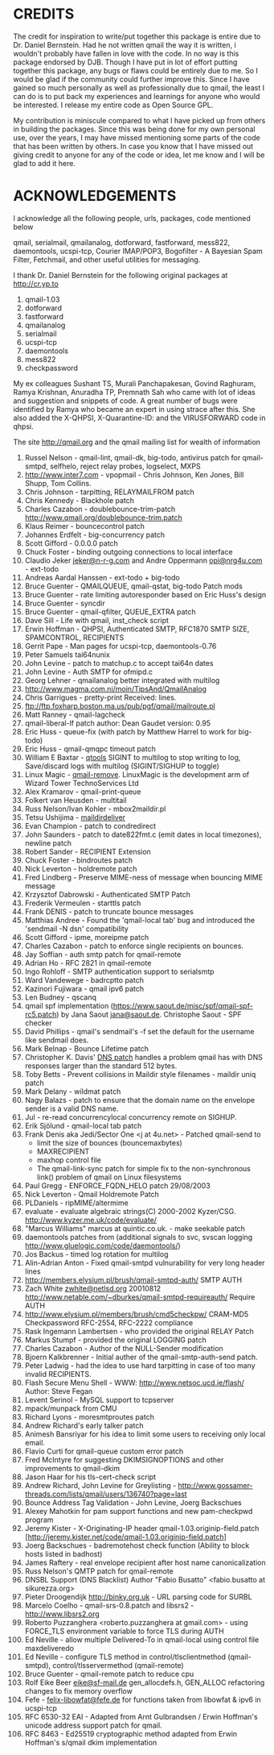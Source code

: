 # CREDITS

The credit for inspiration to write/put together this package is entire due to Dr. Daniel Bernstein. Had he not written qmail the way it is written, i wouldn't probably have fallen in love with the code. In no way is this package endorsed by DJB. Though I have put in lot of effort putting together this package, any bugs or flaws could be entirely due to me. So I would be glad if the community could further improve this. Since I have gained so much personally as well as professionally due to qmail, the least I can do is to put back my experiences and learnings for anyone who would be interested. I release my entire code as Open Source GPL.

My contribution is miniscule compared to what I have picked up from others in building the packages. Since this was being done for my own personal use, over the years, I may have missed mentioning some parts of the code that has been written by others. In case you know that I have missed out giving credit to anyone for any of the code or idea, let me know and I will be glad to add it here.

# ACKNOWLEDGEMENTS

I acknowledge all the following people, urls, packages, code mentioned below

qmail, serialmail, qmailanalog, dotforward, fastforward, mess822, daemontools, ucspi-tcp, Courier IMAP/POP3, Bogofilter - A Bayesian Spam Filter, Fetchmail, and other useful utilities for messaging.

I thank Dr. Daniel Bernstein for the following original packages at http://cr.yp.to

1. qmail-1.03
2. dotforward
3. fastforward
4. qmailanalog
5. serialmail
6. ucspi-tcp
7. daemontools
8. mess822
9. checkpassword

My ex colleagues Sushant TS, Murali Panchapakesan, Govind Raghuram, Ramya Krishnan, Anuradha TP, Premnath Sah who came with lot of ideas and suggestion and snippets of code. A great number of bugs were identified by Ramya who became an expert in using strace after this. She also added the X-QHPSI, X-Quarantine-ID: and the VIRUSFORWARD code in qhpsi.

The site http://qmail.org and the qmail mailing list for wealth of information

1.  Russel Nelson - qmail-lint, qmail-dk, big-todo, antivirus patch for qmail-smtpd, selfhelo, reject relay probes, logselect, MXPS
2.  http://www.inter7.com - vpopmail - Chris Johnson, Ken Jones, Bill Shupp, Tom Collins.
3.  Chris Johnson - tarpitting, RELAYMAILFROM patch
4.  Chris Kennedy - Blackhole patch
5.  Charles Cazabon - doublebounce-trim-patch http://www.qmail.org/doublebounce-trim.patch
6.  Klaus Reimer - bouncecontrol patch 
7.  Johannes Erdfelt - big-concurrency patch
8.  Scott Gifford - 0.0.0.0 patch
9.  Chuck Foster - binding outgoing connections to local interface
10. Claudio Jeker <jeker@n-r-g.com> and Andre Oppermann <opi@nrg4u.com> - ext-todo
11. Andreas Aardal Hanssen - ext-todo + big-todo
12. Bruce Guenter - QMAILQUEUE, qmail-qstat, big-todo Patch mods
13. Bruce Guenter - rate limiting autoresponder based on Eric Huss's design
14. Bruce Guenter - syncdir
15. Bruce Guenter - qmail-qfilter, QUEUE\_EXTRA patch
16. Dave Sill - Life with qmail, inst\_check script
17. Erwin Hoffman - QHPSI, Authenticated SMTP, RFC1870 SMTP SIZE, SPAMCONTROL, RECIPIENTS
18. Gerrit Pape - Man pages for ucspi-tcp, daemontools-0.76
19. Peter Samuels tai64nunix
20. John Levine - patch to matchup.c to accept tai64n dates
21. John Levine - Auth SMTP for ofmipd.c
22. Georg Lehner - qmailanalog better integrated with multilog
23. http://www.magma.com.ni/moin/TipsAnd/QmailAnalog
24. Chris Garrigues - pretty-print Received: lines.
25. ftp://ftp.foxharp.boston.ma.us/pub/pgf/qmail/mailroute.pl
26. Matt Ranney - qmail-lagcheck
27. qmail-liberal-lf patch author: Dean Gaudet version: 0.95
28. Eric Huss - queue-fix (with patch by Matthew Harrel to work for big-todo)
29. Eric Huss - qmail-qmqpc timeout patch
30. William E Baxtar - [qtools](http://www.superscript.com/qtools/intro.html) SIGINT to multilog to stop writing to log, Save/discard logs with multilog (SIGINT/SIGHUP to toggle)
31. Linux Magic - [qmail-remove](http://www.linuxmagic.com/opensource/qmail/qmail-remove/). LinuxMagic is the development arm of Wizard Tower TechnoServices Ltd
32. Alex Kramarov - qmail-print-queue
33. Folkert van Heusden - multitail
34. Russ Nelson/Ivan Kohler - mbox2maildir.pl
35. Tetsu Ushijima - [maildirdeliver](http://www.din.or.jp/~ushijima/maildirdeliver.html)
36. Evan Champion - patch to condredirect
37. John Saunders - patch to date822fmt.c (emit dates in local timezones), newline patch
38. Robert Sander - RECIPIENT Extension
39. Chuck Foster - bindroutes patch
40. Nick Leverton - holdremote patch
41. Fred Lindberg - Preserve MIME-ness of message when bouncing MIME message
42. Krzysztof Dabrowski - Authenticated SMTP Patch
43. Frederik Vermeulen - starttls patch
44. Frank DENIS - patch to truncate bounce messages
45. Matthias Andree - Found the 'qmail-local tab' bug and introduced the 'sendmail -N dsn' compatibility
46. Scott Gifford - ipme, moreipme patch
47. Charles Cazabon - patch to enforce single recipients on bounces.
48. Jay Soffian - auth smtp patch for qmail-remote
49. Adrian Ho - RFC 2821 in qmail-remote
50. Ingo Rohloff - SMTP authentication support to serialsmtp
51. Ward Vandewege - badrcptto patch
52. Kazinori Fujiwara - qmail ipv6 patch
53. Len Budney - qscanq
54. qmail spf implementation (https://www.saout.de/misc/spf/qmail-spf-rc5.patch) by Jana Saout <jana@saout.de>.  Christophe Saout - SPF checker
55. David Phillips - qmail's sendmail's -f set the default for the username like sendmail does.
56. Mark Belnap - Bounce Lifetime patch
57. Christopher K. Davis' [DNS patch](http://www.ckdhr.com/ckd/qmail-103.patch) handles a problem qmail has with DNS responses larger than the standard 512 bytes.
58. Toby Betts - Prevent collisions in Maildir style filenames - maildir uniq patch
59. Mark Delany - wildmat patch
60. Nagy Balazs - patch to ensure that the domain name on the envelope sender is a valid DNS name.
61. Jul - re-read concurrencylocal concurrency remote on SIGHUP.
62. Erik Sjölund - qmail-local tab patch
63. Frank Denis aka Jedi/Sector One <j at 4u.net> - Patched qmail-send to  
	- limit the size of bounces (bouncemaxbytes)
	- MAXRECIPIENT
	- maxhop control file
	- The qmail-link-sync patch for simple fix to the non-synchronous link() problem of qmail on Linux filesystems
64. Paul Gregg - ENFORCE\_FQDN\_HELO patch 29/08/2003
65. Nick Leverton - Qmail Holdremote Patch
66. PLDaniels - ripMIME/altermime
67. evaluate - evaluate algebraic strings(C) 2000-2002 Kyzer/CSG. http://www.kyzer.me.uk/code/evaluate/
68. "Marcus Williams" marcus at quintic.co.uk. - make seekable patch
69. daemontools patches from (additional signals to svc, svscan logging http://www.gluelogic.com/code/daemontools/)
70. Jos Backus - timed log rotation for multilog
71. Alin-Adrian Anton - Fixed qmail-smtpd vulnurability for very long header lines
72. http://members.elysium.pl/brush/qmail-smtpd-auth/ SMTP AUTH
73. Zach White <zwhite@netlsd.org> 20010812 http://www.netable.com/~dburkes/qmail-smtpd-requireauth/ Require AUTH
74. http://www.elysium.pl/members/brush/cmd5checkpw/ CRAM-MD5 Checkpassword RFC-2554, RFC-2222 compliance
75. Rask Ingemann Lambertsen - who provided the original RELAY Patch
76. Markus Stumpf - provided the original LOGGING patch
77. Charles Cazabon - Author of the NULL-Sender modification
78. Bjoern Kalkbrenner - Initial auther of the qmail-smtp-auth-send patch.
79. Peter Ladwig - had the idea to use hard tarpitting in case of too many invalid RECIPIENTS.
80. Flash Secure Menu Shell - WWW: http://www.netsoc.ucd.ie/flash/ Author: Steve Fegan
81. Levent Serinol - MySQL support to tcpserver
82. mpack/munpack from CMU
83. Richard Lyons - moresmtproutes patch
84. Andrew Richard's early talker patch
85. Animesh Bansriyar for his idea to limit some users to receiving only local email.
86. Flavio Curti for qmail-queue custom error patch
87. Fred McIntyre for suggesting DKIMSIGNOPTIONS and other improvements to qmail-dkim
88. Jason Haar <jhaar at users.sourceforge.net> for his tls-cert-check script
89. Andrew Richard, John Levine for Greylisting - http://www.gossamer-threads.com/lists/qmail/users/136740?page=last
90. Bounce Address Tag Validation - John Levine, Joerg Backschues
91. Alexey Mahotkin <alexm at hsys.msk.ru> for pam support functions and new pam-checkpwd program
92. Jeremy Kister - X-Originating-IP header qmail-1.03.originip-field.patch [http://jeremy.kister.net/code/qmail-1.03.originip-field.patch]
93. Joerg Backschues - badremotehost check function (Ability to block hosts listed in badhost)
94. James Raftery - real envelope recipient after host name canonicalization
95. Russ Nelson's QMTP patch for qmail-remote
96. DNSBL Support (DNS Blacklist) Author "Fabio Busatto" <fabio.busatto at sikurezza.org>
97. Pieter Droogendijk <pieter at binky.org.uk> http://binky.org.uk - URL parsing code for SURBL
98. Marcelo Coelho - qmail-srs-0.8.patch and libsrs2 - http://www.libsrs2.org
99. Roberto Puzzanghera <roberto.puzzanghera at gmail.com> - using FORCE\_TLS environment variable to force TLS during AUTH
100. Ed Neville - allow multiple Delivered-To in qmail-local using control file maxdeliveredo
101. Ed Neville - configure TLS method in control/tlsclientmethod (qmail-smtpd), control/tlsservermethod (qmail-remote)
102. Bruce Guenter - qmail-remote patch to reduce cpu
103. Rolf Eike Beer <eike@sf-mail.de> gen\_allocdefs.h, GEN\_ALLOC refactoring changes to fix memory overflow
104. Fefe - felix-libowfat@fefe.de for functions taken from libowfat & ipv6 in ucspi-tcp
105. RFC 6530-32 EAI - Adapted from Arnt Gulbrandsen / Erwin Hoffman's unicode address support patch for qmail.
106. RFC 8463 - Ed25519 cryptographic method adapted from Erwin Hoffman's s/qmail dkim implementation
